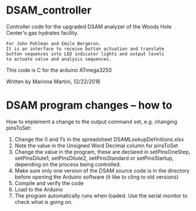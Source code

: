 # DSAM_controller

Controller code for the upgraded DSAM analyzer of the Woods Hole Center's gas hydrates facility.

    For John Pohlman and Emile Bergeron.  
	It is an interface to receive button actuation and translate
    button sequences into LED indicator lights and output levels
    to actuate valve and analysis sequences.

This code is C for the arduino ATmega3250

Written by Marinna Martini, 12/22/2016

# DSAM program changes – how to

How to implement a change to the output command set, e.g. changing pinsToSet:
1. Change the 0 and 1’s in the spreadsheet DSAMLookupDefinitions.xlsx
2. Note the value in the Unsigned Word Decimal column for pinsToSet
3. Change the value in the program, these are declared in setPinsOneStep, setPinsDilute1, setPinsDilute2, setPinsStandard or setPinsStartup, depending on the process being controlled.
4. Make sure only one version of the DSAM source code is in the directory before opening the Arduino software (it like to cling to old versions)
5. Compile and verify the code
6. Load to the Arduino 
7. The program automatically runs when loaded.  Use the serial monitor to check what is going on.

